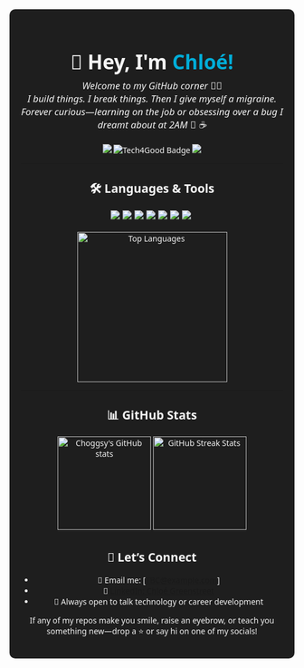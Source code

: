 <div align="center" style="padding: 20px; background-color: #1e1e1e; border-radius: 10px; color: #f5f5f5; font-family: 'Segoe UI', sans-serif;">

<h1 style="font-size: 2.5em; margin-bottom: 0.2em;">👋 Hey, I'm <span style="color:#00ADD8;">Chloé!</span></h1>

<p style="font-size: 1.2em; margin-top: 0; font-style: italic;">
  Welcome to my GitHub corner 👩‍💻<br>
  I build things. I break things. Then I give myself a migraine.<br>
  Forever curious—learning on the job or obsessing over a bug I dreamt about at 2AM 🐛 ☕
</p>

<p>
  <img src="https://img.shields.io/badge/Open%20Source-Beginner-ff69b4?style=for-the-badge"/>
  <img src="https://img.shields.io/badge/🌱_Tech4Good-Impact%20Driven-4CAF50?style=for-the-badge" alt="Tech4Good Badge"/>
  <img src="https://img.shields.io/badge/Morning_Person-Coding☀️-F9A825?style=for-the-badge"/>
</p>

---

## 🛠️ Languages & Tools

<div align="center" style="display: flex; flex-wrap: wrap; justify-content: center; gap: 5px;">
  <img src="https://img.shields.io/badge/Java-17%2F21-007396?style=for-the-badge&logo=java&logoColor=white"/>
  <img src="https://img.shields.io/badge/Kotlin-0095D5?style=for-the-badge&logo=kotlin&logoColor=white"/>
  <img src="https://img.shields.io/badge/Flutter-02569B?style=for-the-badge&logo=flutter&logoColor=white"/>
  <img src="https://img.shields.io/badge/Dart-0175C2?style=for-the-badge&logo=dart&logoColor=white"/>
  <img src="https://img.shields.io/badge/AWS-232F3E?style=for-the-badge&logo=amazonaws&logoColor=white"/>
  <img src="https://img.shields.io/badge/Terraform-7B42BC?style=for-the-badge&logo=terraform&logoColor=white"/>
  <img src="https://img.shields.io/badge/Go-00ADD8?style=for-the-badge&logo=go&logoColor=white"/> <br> <br>
</div>

<div align="center">
  <img src="https://github-readme-stats.vercel.app/api/top-langs/?username=Choggsy&layout=donut&theme=vue" alt="Top Languages" height="265" />
</div>

---

## 📊 GitHub Stats

<div align="center">
  <img src="https://github-readme-stats.vercel.app/api?username=Choggsy&show_icons=true&theme=buefy" alt="Choggsy's GitHub stats" height="165" />
  <img src="https://github-readme-streak-stats.herokuapp.com/?user=Choggsy&theme=buefy" alt="GitHub Streak Stats" height="165" />
</div>


<!--  ---

## 🧠 What I'm Learning & Building

Building a habit tracker in Flutter (because I keep forgetting to track habits) and learning the app deployment process
Experimenting with AWS Lambda & API Gateway
Writing workshops for technologies I’ve learned, so I can remember them by teaching others

---

## 📌 Pinned Projects

Here are a few repos that are close to my heart (or braincell):

🗂️ [Habit Tracker App](https://github.com/Choggsy/habit-tracker-flutter) – Flutter + Dart, deployment walkthrough, beautiful design
🌀 [AWS Serverless Playground](https://github.com/Choggsy/aws-serverless-lab) – Lambda, API Gateway, DynamoDB experiments
📘 [Learning Library](https://github.com/Choggsy/tech-workshops) – mini tech workshops and notes I wish existed when I started

---
-->


## 💬 Let’s Connect

- 💌 Email me: [TBC@example.com]  
- 📎 [LinkedIn: Chloé Greenstreet](https://www.linkedin.com/in/chlo%C3%A9-greenstreet/)  
- 🤝 Always open to talk technology or career development

If any of my repos make you smile, raise an eyebrow, or teach you something new—drop a ⭐️ or say hi on one of my socials!
</div>
